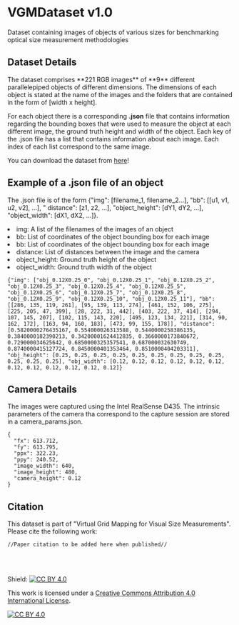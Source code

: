 # VGMDataset v1.0

Dataset containing images of objects of various sizes for benchmarking optical size measurement methodologies

<h2>Dataset Details</h2>
The dataset comprises **221 RGB images** of **9** different parallelepiped objects of different dimensions. The
dimensions of
each object is stated at the name of the images and the folders that are contained in the form of [width x height].

For each object there is a corresponding **.json** file that contains information regarding the bounding boxes that were
used
to measure the object at each different image, the ground truth height and width of the object. Each key of the .json
file
has a list that contains information about each image. Each index of each list correspond to the same image.

You can download the dataset
from [here](https://drive.google.com/drive/folders/1l2r_q8BGJAXMlFjWzWWe6mMYSyPn3RJV?usp=sharing)!

<h2>Example of a .json file of an object</h2>

The .json file is of the form {"img": [filename_1, filename_2...], "bb": [[u1, v1, u2, v2], ...], "
distance": [z1, z2, ...], "object_height": [dY1, dY2, ...], "object_width": [dX1, dX2, ...]}.

<li>img: A list of the filenames of the images of an object</li>
<li>bb: List of coordinates of the object bounding box for each image</li>
<li>bb: List of coordinates of the object bounding box for each image</li>
<li>distance: List of distances between the image and the camera</li>
<li>object_height: Ground truth height of the object</li>
<li>object_width: Ground truth width of the object</li>

```
{"img": ["obj_0.12X0.25_0", "obj_0.12X0.25_1", "obj_0.12X0.25_2", "obj_0.12X0.25_3", "obj_0.12X0.25_4", "obj_0.12X0.25_5", "obj_0.12X0.25_6", "obj_0.12X0.25_7", "obj_0.12X0.25_8", "obj_0.12X0.25_9", "obj_0.12X0.25_10", "obj_0.12X0.25_11"], "bb": [[286, 135, 119, 261], [95, 139, 113, 274], [461, 152, 106, 275], [225, 205, 47, 399], [28, 222, 31, 442], [403, 222, 37, 414], [294, 107, 145, 207], [102, 115, 143, 220], [495, 123, 134, 221], [314, 90, 162, 172], [163, 94, 160, 183], [473, 99, 155, 178]], "distance": [0.5820000276435167, 0.554000026313588, 0.5440000258386135, 0.3840000182390213, 0.34200001624412835, 0.3660000173840672, 0.729000034625642, 0.6850000325357541, 0.687000032630749, 0.8740000415127724, 0.8450000401353464, 0.8510000404203311], "obj_height": [0.25, 0.25, 0.25, 0.25, 0.25, 0.25, 0.25, 0.25, 0.25, 0.25, 0.25, 0.25], "obj_width": [0.12, 0.12, 0.12, 0.12, 0.12, 0.12, 0.12, 0.12, 0.12, 0.12, 0.12, 0.12]}
```

<h2>Camera Details</h2>
The images were captured using the Intel RealSense D435. The intrinsic parameters of the camera tha correspond to the
capture session are stored in a camera_params.json.

```
{
  "fx": 613.712,
  "fy": 613.795,
  "ppx": 322.23,
  "ppy": 240.52,
  "image_width": 640,
  "image_height": 480,
  "camera_height": 0.12
}
```

<h2>Citation</h2>
This dataset is part of "Virtual Grid Mapping for Visual Size Measurements". Please cite the following work:

```
//Paper citation to be added here when published//
```

<br>
<br>

Shield: [![CC BY 4.0][cc-by-shield]][cc-by]

This work is licensed under a
[Creative Commons Attribution 4.0 International License][cc-by].

[![CC BY 4.0][cc-by-image]][cc-by]

[cc-by]: http://creativecommons.org/licenses/by/4.0/
[cc-by-image]: https://i.creativecommons.org/l/by/4.0/88x31.png
[cc-by-shield]: https://img.shields.io/badge/License-CC%20BY%204.0-lightgrey.svg